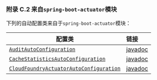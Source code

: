 ### 附录 C.2 来自`spring-boot-actuator`模块

下列的自动配置类来自于`spring-boot-actuator`模块：

|配置类|链接|
|------|:------|
|[`AuditAutoConfiguration`](https://github.com/spring-projects/spring-boot/tree/v2.0.0.RELEASE/spring-boot-actuator/src/main/java/org/springframework/boot/actuate/autoconfigure/AuditAutoConfiguration.java)|[javadoc](https://docs.spring.io/spring-boot/docs/2.0.0.RELEASE/api/org/springframework/boot/actuate/autoconfigure/AuditAutoConfiguration.html)|
|[`CacheStatisticsAutoConfiguration`](https://github.com/spring-projects/spring-boot/tree/v2.0.0.RELEASE/spring-boot-actuator/src/main/java/org/springframework/boot/actuate/autoconfigure/CacheStatisticsAutoConfiguration.java)|[javadoc](https://docs.spring.io/spring-boot/docs/2.0.0.RELEASE/api/org/springframework/boot/actuate/autoconfigure/CacheStatisticsAutoConfiguration.html)|
|[`CloudFoundryActuatorAutoConfiguration`](https://github.com/spring-projects/spring-boot/tree/v2.0.0.RELEASE/spring-boot-actuator/src/main/java/org/springframework/boot/actuate/cloudfoundry/CloudFoundryActuatorAutoConfiguration.java)|[javadoc](https://docs.spring.io/spring-boot/docs/2.0.0.RELEASE/api/org/springframework/boot/actuate/cloudfoundry/CloudFoundryActuatorAutoConfiguration.html)|
